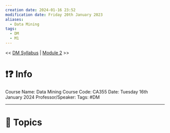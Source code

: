```yaml
---
creation date: 2024-01-16 23:52
modification date: Friday 20th January 2023
aliases:
  - Data Mining
tags:
  - DM
  - M1
---
```


<< [DM Syllabus](Sem_6/Data%20Mining/index.md) | [Module 2](Sem_6/Data%20Mining/Notes/Module_2.md) >>

# ❗❓ Info
Course Name: Data Mining
Course Code: CA355
Date: Tuesday 16th January 2024
Professor/Speaker: 
Tags: #DM

---
# 📃 Topics